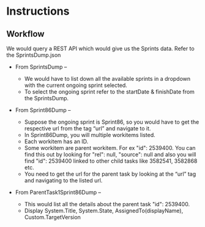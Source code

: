 # Instructions
## Workflow

We would query a REST API which would give us the Sprints data. Refer to the SprintsDump.json

- From SprintsDump –
    - We would have to list down all the available sprints in a dropdown with the current ongoing sprint selected.
    - To select the ongoing sprint refer to the startDate & finishDate from the SprintsDump.

- From Sprint86Dump –
    - Suppose the ongoing sprint is Sprint86, so you would have to get the respective url from the tag “url” and navigate to it.
    - In Sprint86Dump, you will multiple workitems listed.
    - Each workitem has an ID.
    - Some workitem are parent workitem. For ex "id": 2539400. You can find this out by looking for "rel": null, "source": null and also you will find "id": 2539400 linked to other child tasks like 3582541, 3582868 etc.
    - You need to get the url for the parent task by looking at the “url” tag and navigating to the listed url.

- From ParentTask1Sprint86Dump –
    - This would list all the details about the parent task "id": 2539400.
    - Display System.Title, System.State, AssignedTo(displayName), Custom.TargetVersion
